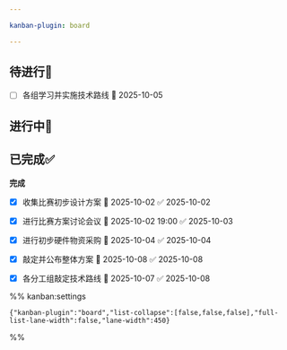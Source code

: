 ```yaml
---

kanban-plugin: board

---
```


## 待进行📌

- [ ] 各组学习并实施技术路线 🛫 2025-10-05


## 进行中🔄



## 已完成✅

**完成**
- [x] 收集比赛初步设计方案 📅 2025-10-02 ✅ 2025-10-02
- [x] 进行比赛方案讨论会议 📅 2025-10-02 19:00 ✅ 2025-10-03
- [x] 进行初步硬件物资采购 📅 2025-10-04 ✅ 2025-10-04
- [x] 敲定并公布整体方案 📅 2025-10-08 ✅ 2025-10-08
- [x] 各分工组敲定技术路线 📅 2025-10-07 ✅ 2025-10-08




%% kanban:settings
```
{"kanban-plugin":"board","list-collapse":[false,false,false],"full-list-lane-width":false,"lane-width":450}
```
%%